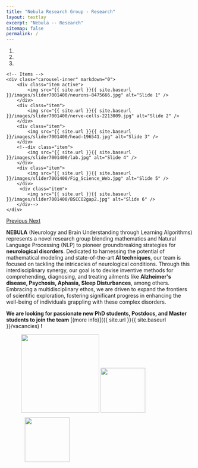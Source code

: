```yaml
---
title: "Nebula Research Group - Research"
layout: textlay
excerpt: "Nebula -- Research"
sitemap: false
permalink: /
---
```


<!--**News: Our group will move to the University of Munich (LMU)!** During the next two years, we will build up a "Lehrstuhl" (chair) at LMU and we will slowly move our instruments to Munich. We will be looking for PhD students, sub-group leaders, postdocs, engineering/technical stuff, and an administrative assistant. Please contact me if you are interested.
More details to follow.-->


<div markdown="0" id="carousel" class="carousel slide" data-ride="carousel" data-interval="4000" data-pause="hover" >
    <!-- Menu -->
    <ol class="carousel-indicators">
        <li data-target="#carousel" data-slide-to="0" class="active"></li>
        <li data-target="#carousel" data-slide-to="1"></li>
        <li data-target="#carousel" data-slide-to="2"></li>
        <!--li data-target="#carousel" data-slide-to="3"></li>
        <li data-target="#carousel" data-slide-to="4"></li>
        <li data-target="#carousel" data-slide-to="5"></li>
        <li data-target="#carousel" data-slide-to="6"></li-->
    </ol>

    <!-- Items -->
    <div class="carousel-inner" markdown="0">
        <div class="item active">
            <img src="{{ site.url }}{{ site.baseurl }}/images/slider7001400/neurons-8475666.jpg" alt="Slide 1" />
        </div>
        <div class="item">
            <img src="{{ site.url }}{{ site.baseurl }}/images/slider7001400/nerve-cells-2213009.jpg" alt="Slide 2" />
        </div>
        <div class="item">
            <img src="{{ site.url }}{{ site.baseurl }}/images/slider7001400/head-196541.jpg" alt="Slide 3" />
        </div>
        <!--div class="item">
            <img src="{{ site.url }}{{ site.baseurl }}/images/slider7001400/lab.jpg" alt="Slide 4" />
        </div>
        <div class="item">
            <img src="{{ site.url }}{{ site.baseurl }}/images/slider7001400/Fig_Science_Web.jpg" alt="Slide 5" />
        </div>
         <div class="item">
            <img src="{{ site.url }}{{ site.baseurl }}/images/slider7001400/BSCCO2gap2.jpg" alt="Slide 6" />
        </div-->
    </div>
  <a class="left carousel-control" href="#carousel" role="button" data-slide="prev">
    <span class="glyphicon glyphicon-chevron-left" aria-hidden="true"></span>
    <span class="sr-only">Previous</span>
  </a>
  <a class="right carousel-control" href="#carousel" role="button" data-slide="next">
    <span class="glyphicon glyphicon-chevron-right" aria-hidden="true"></span>
    <span class="sr-only">Next</span>
  </a>
</div>

**NEBULA** (Neurology and Brain Understanding through Learning Algorithms) represents a novel research group blending mathematics and Natural Language Processing (NLP) to pioneer groundbreaking strategies for **neurological disorders**. Dedicated to harnessing the potential of mathematical modeling and state-of-the-art **AI techniques**, our team is focused on tackling the intricacies of neurological conditions. Through this interdisciplinary synergy, our goal is to devise inventive methods for comprehending, diagnosing, and treating ailments like **Alzheimer's disease, Psychosis, Aphasia, Sleep Disturbances**, among others. Embracing a multidisciplinary ethos, we are driven to expand the frontiers of scientific exploration, fostering significant progress in enhancing the well-being of individuals grappling with these complex disorders.

 **We are  looking for passionate new PhD students, Postdocs, and Master students to join the team** [(more info)]({{ site.url }}{{ site.baseurl }}/vacancies) **!**


<figure class="fourth">
  <img src="{{ site.url }}{{ site.baseurl }}/images/logopic/Logo_UPM.jpg" style="width: 210px">
  <img src="{{ site.url }}{{ site.baseurl }}/images/logopic/Logo_ETSISI.jpg" style="width: 120px">
  <img src="{{ site.url }}{{ site.baseurl }}/images/logopic/Logo_Nebula_transp1.jpg" style="width: 120px; padding:10px">
  <!--img src="{{ site.url }}{{ site.baseurl }}/images/logopic/Logo_ERC.jpg" style="width: 110px"-->
</figure>


